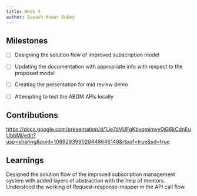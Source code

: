 ```yaml
---
title: Week 4
author: Suyash Kumar Dubey
---
```


## Milestones
- [ ] Designing the solution flow of improved subscription model
- [ ] Updating the documentation with appropriate info with respect to the proposed model
- [ ] Creating the presentation for mid review demo
- [ ] Attempting to test the ABDM APIs locally


## Contributions
https://docs.google.com/presentation/d/1Je7dVUFgKbyqmimvy0jG6kCdnEuUbbMi/edit?usp=sharing&ouid=108929399028448646148&rtpof=true&sd=true

## Learnings
Designed the solution flow of the improved subscription management system with added layers of abstraction with the help of mentors. 
Understood the working of Request-response-mapper in the API call flow. 
